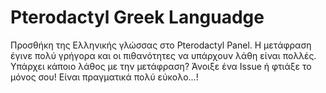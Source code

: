 # Pterodactyl Greek Languadge
Προσθήκη της Ελληνικής γλώσσας στο Pterodactyl Panel. Η μετάφραση έγινε πολύ γρήγορα και οι πιθανότητες να υπάρχουν λάθη είναι πολλές. Υπάρχει κάποιο λάθος με την μετάφραση? Άνοιξε ένα Issue ή φτιάξε το μόνος σου! Είναι πραγματικά πολύ εύκολο...!

